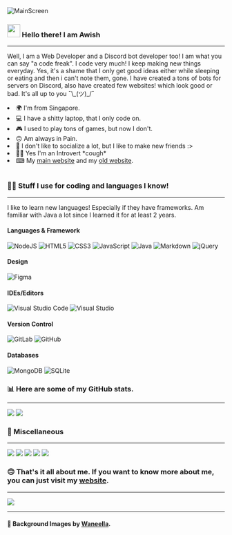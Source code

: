 <img src="https://i.imgur.com/fetnHSg.png" alt="MainScreen" />
<h3><img src="https://raw.githubusercontent.com/MartinHeinz/MartinHeinz/master/wave.gif" width="30px"> Hello there! I am Awish</h3>
<hr>
<p>Well, I am a Web Developer and a Discord bot developer too! I am what you can say "a code freak". I code very much! I keep making new things everyday. Yes, it's a shame that I only get good ideas either while sleeping or eating and then i can't note them, gone. I have created a tons of bots for servers on Discord, also have created few websites! which look good or bad. It's all up to you ¯\_(ツ)_/¯</p>

<li>🌍 I'm from Singapore.</li>
<li>💻 I have a shitty laptop, that I only code on.</li>
<li>🎮 I used to play tons of games, but now I don't.</li>
<li>🙃 Am always in Pain.</li>
<li>🤗 I don't like to socialize a lot, but I like to make new friends :></li>
<li>🐱‍💻 Yes I'm an Introvert *cough*</li>
<li>⌨ My <a href="https://awish.codes/" target="_blank">main website</a> and my <a href="https://aw-ish.netlify.app/" target="_blank">old website</a>.</li>

<br>

<h3>👩‍💻 Stuff I use for coding and languages I know!</h3>
<hr>
<p>I like to learn new languages! Especially if they have frameworks. Am familiar with Java a lot since I learned it for at least 2 years.</p>
<h4>Languages & Framework</h4>
<p style="display:contents;">
   <img alt="NodeJS" src="https://img.shields.io/badge/node.js-%2343853D.svg?style=for-the-badge&logo=node-dot-js&logoColor=white"/>
   <img alt="HTML5" src="https://img.shields.io/badge/html5-%23E34F26.svg?style=for-the-badge&logo=html5&logoColor=white"/>
   <img alt="CSS3" src="https://img.shields.io/badge/css3-%231572B6.svg?style=for-the-badge&logo=css3&logoColor=white"/>
   <img alt="JavaScript" src="https://img.shields.io/badge/javascript-%23323330.svg?style=for-the-badge&logo=javascript&logoColor=%23F7DF1E"/>
   <img alt="Java" src="https://img.shields.io/badge/java-%23ED8B00.svg?style=for-the-badge&logo=java&logoColor=white"/>
   <img alt="Markdown" src="https://img.shields.io/badge/markdown-%23000000.svg?style=for-the-badge&logo=markdown&logoColor=white"/>
   <img alt="jQuery" src="https://img.shields.io/badge/jquery-%230769AD.svg?style=for-the-badge&logo=jquery&logoColor=white"/>
</p>

<h4>Design</h4>
<p>
   <img alt="Figma" src="https://img.shields.io/badge/figma-%23F24E1E.svg?style=for-the-badge&logo=figma&logoColor=white"/>
</p>

<h4>IDEs/Editors</h4>
<p style="display: contents">
   <img alt="Visual Studio Code" src="https://img.shields.io/badge/VisualStudioCode-0078d7.svg?style=for-the-badge&logo=visual-studio-code&logoColor=white"/>
   <img alt="Visual Studio" src="https://img.shields.io/badge/VisualStudio-5C2D91.svg?style=for-the-badge&logo=visual-studio&logoColor=white"/>
</p>

<h4>Version Control</h4>
<p style="display:contents">
   <img alt="GitLab" src="https://img.shields.io/badge/gitlab-%23181717.svg?style=for-the-badge&logo=gitlab&logoColor=white"/>
   <img alt="GitHub" src="https://img.shields.io/badge/github-%23121011.svg?style=for-the-badge&logo=github&logoColor=white"/>
</p>

<h4>Databases</h4>
<p style="display:contents">
   <img alt="MongoDB" src ="https://img.shields.io/badge/MongoDB-%234ea94b.svg?style=for-the-badge&logo=mongodb&logoColor=white"/>
   <img alt="SQLite" src ="https://img.shields.io/badge/sqlite-%2307405e.svg?style=for-the-badge&logo=sqlite&logoColor=white"/>
</p>

<h3>📊 Here are some of my GitHub stats.</h3>
<hr>
<p style="display: contents;">
   <img src="https://github-readme-stats.vercel.app/api?username=Awish-Senpai&show_icons=true&theme=tokyonight" />
   <img src="https://github-readme-stats.vercel.app/api/top-langs/?username=Awish-Senpai&layout=compact&theme=tokyonight" />
</p>

<h3>🎇 Miscellaneous</h3>
<hr>
<p style="display:contents;">
   <img src="https://komarev.com/ghpvc/?username=Awish-Senpai&style=flat" />
   <img src="https://img.shields.io/github/stars/Awish-Senpai/Awish-Senpai.svg?style=social&label=Star&maxAge=2592000)" />
   <img src="https://img.shields.io/github/forks/Awish-Senpai/Awish-Senpai.svg?style=social&label=Fork&maxAge=2592000" />
   <img src="https://img.shields.io/github/followers/Awish-Senpai.svg?style=social&label=Follow&maxAge=2592000" />
   <img src="https://badge-size.herokuapp.com/Awish-Senpai/Awish-Senpai/main/README.md" />
</p>

<h3>🙃 That's it all about me. If you want to know more about me, you can just visit my <a href="https://awish.codes/" target="_blank">website</a>.</h3>
<hr>
<img src="https://i.imgur.com/iUAmLoh.png" />
<hr>
<h4>🎨 Background Images by <a href="https://waneella.tumblr.com/" target="_blank">Waneella</a>.</h4>
